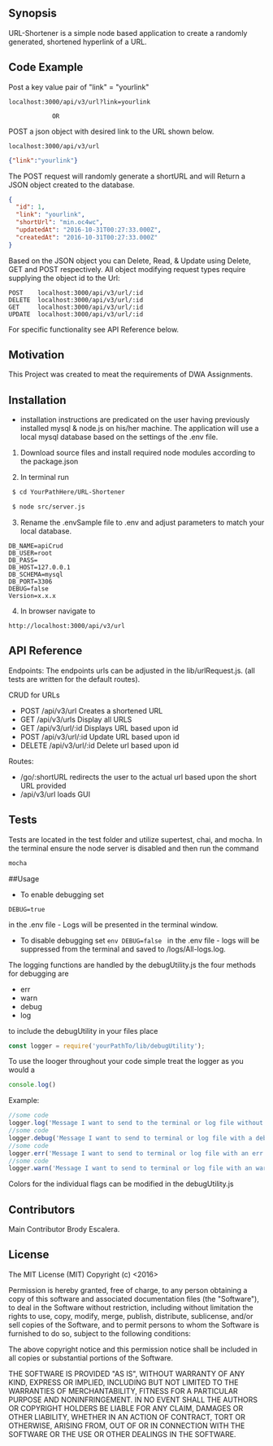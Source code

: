 ## Synopsis

URL-Shortener is a simple node based application to create a randomly generated, shortened hyperlink of a URL.

## Code Example
Post a key value pair of "link" = "yourlink"
```http
localhost:3000/api/v3/url?link=yourlink
```
                OR

POST a json object with desired link to the URL shown below.
```http
localhost:3000/api/v3/url
```
```json
{"link":"yourlink"}
```

The POST request will randomly generate a shortURL and will Return a JSON object created to the database.
```json
{
  "id": 1,
  "link": "yourlink",
  "shortUrl": "min.oc4wc",
  "updatedAt": "2016-10-31T00:27:33.000Z",
  "createdAt": "2016-10-31T00:27:33.000Z"
}
```
Based on the JSON object you can Delete, Read, & Update using Delete, GET and POST respectively. All object modifying request types require supplying the object id to the Url:
```http
POST    localhost:3000/api/v3/url/:id
DELETE  localhost:3000/api/v3/url/:id
GET     localhost:3000/api/v3/url/:id
UPDATE  localhost:3000/api/v3/url/:id
```

For specific functionality see API Reference below.

## Motivation

This Project was created to meat the requirements of DWA Assignments.

## Installation

* installation instructions are predicated on the user having previously installed mysql & node.js on his/her machine. The application will use a local mysql database based on the settings of the .env file.  

1. Download source files and install required node modules according to the package.json

2. In terminal run
```bash
 $ cd YourPathHere/URL-Shortener
 ```
```bash
 $ node src/server.js
 ```
3. Rename the .envSample file to .env and adjust parameters to match your local database.
```env
DB_NAME=apiCrud
DB_USER=root
DB_PASS=
DB_HOST=127.0.0.1
DB_SCHEMA=mysql
DB_PORT=3306
DEBUG=false
Version=x.x.x
```

4. In browser navigate to
```http
http://localhost:3000/api/v3/url
```

## API Reference

Endpoints:
The endpoints urls can be adjusted in the lib/urlRequest.js. (all tests are written for the default routes).

CRUD for URLs
* POST /api/v3/url            Creates a shortened URL
* GET /api/v3/urls            Display all URLS
* GET /api/v3/url/:id         Displays URL based upon id
* POST /api/v3/url/:id        Update URL based upon id
* DELETE  /api/v3/url/:id     Delete url based upon id

Routes:
* /go/:shortURL               redirects the user to the actual url based upon the short URL provided
* /api/v3/url                 loads GUI

## Tests

Tests are located in the test folder and utilize supertest, chai, and mocha. In the terminal ensure the node server is disabled and then run the command

``` bash
mocha
```

##Usage

* To enable debugging set

 ```env
 DEBUG=true
 ```
 in the .env file - Logs will be presented in the terminal window.

* To disable debugging set  ```env DEBUG=false ``` in the .env file - logs will be suppressed from the terminal and saved to /logs/All-logs.log.

The logging functions are handled by the debugUtility.js
the four methods for debugging are
* err
* warn
* debug
* log

to include the debugUtility in your files place
 ```js
const logger = require('yourPathTo/lib/debugUtility');
 ```

To use the looger throughout your code simple treat the logger as you would a
 ```js
 console.log()
  ```
  Example:
  ```js
  //some code
  logger.log('Message I want to send to the terminal or log file without any tag');
  //some code
  logger.debug('Message I want to send to terminal or log file with a debug flag');
  //some code
  logger.err('Message I want to send to terminal or log file with an err flag');
  //some code
  logger.warn('Message I want to send to terminal or log file with an warn flag')
   ```
Colors for the individual flags can be modified in the debugUtility.js





## Contributors

Main Contributor Brody Escalera.

## License

The MIT License (MIT)
Copyright (c) <2016> <Brody Escalera>

Permission is hereby granted, free of charge, to any person obtaining a copy of this software and associated documentation files (the "Software"), to deal in the Software without restriction, including without limitation the rights to use, copy, modify, merge, publish, distribute, sublicense, and/or sell copies of the Software, and to permit persons to whom the Software is furnished to do so, subject to the following conditions:

The above copyright notice and this permission notice shall be included in all copies or substantial portions of the Software.

THE SOFTWARE IS PROVIDED "AS IS", WITHOUT WARRANTY OF ANY KIND, EXPRESS OR IMPLIED, INCLUDING BUT NOT LIMITED TO THE WARRANTIES OF MERCHANTABILITY, FITNESS FOR A PARTICULAR PURPOSE AND NONINFRINGEMENT. IN NO EVENT SHALL THE AUTHORS OR COPYRIGHT HOLDERS BE LIABLE FOR ANY CLAIM, DAMAGES OR OTHER LIABILITY, WHETHER IN AN ACTION OF CONTRACT, TORT OR OTHERWISE, ARISING FROM, OUT OF OR IN CONNECTION WITH THE SOFTWARE OR THE USE OR OTHER DEALINGS IN THE SOFTWARE.
